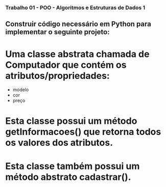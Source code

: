 ### Trabalho 01 - POO - Algoritmos e Estruturas de Dados 1

## Construir código necessário em Python para implementar o seguinte projeto: 

# Uma classe abstrata chamada de Computador que contém os atributos/propriedades: 

- modelo 
- cor
- preço 

# Esta classe possui um método getInformacoes() que retorna todos os valores dos atributos. 
# Esta classe também possui um método abstrato cadastrar().